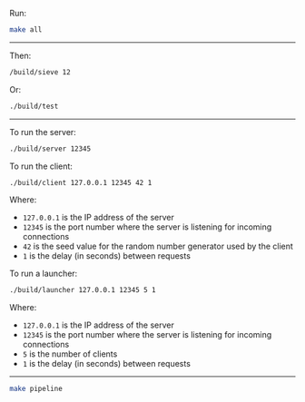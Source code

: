 Run:

```bash
make all
```

-----

Then:
```bash
/build/sieve 12
```

Or:
```bash
./build/test
```

-----

To run the server:
```bash
./build/server 12345
```

To run the client:
```bash
./build/client 127.0.0.1 12345 42 1
```

Where:
* `127.0.0.1` is the IP address of the server
* `12345` is the port number where the server is listening for incoming connections
* `42` is the seed value for the random number generator used by the client
* `1` is the delay (in seconds) between requests

To run a launcher:
```bash
./build/launcher 127.0.0.1 12345 5 1
```

Where:
* `127.0.0.1` is the IP address of the server
* `12345` is the port number where the server is listening for incoming connections
* `5` is the number of clients
* `1` is the delay (in seconds) between requests


---------

```bash
make pipeline
```

```bash

```